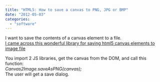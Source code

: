 ```yaml
---
title: "HTML5: How to save a canvas to PNG, JPG or BMP"
date: "2012-05-03"
categories: 
  - "software"
---
```


I want to save the contents of a canvas element to a file.  
[I came across this wonderful library for saving html5 canvas elements to image file](http://www.nihilogic.dk/labs/canvas2image/)  
  
You import 2 JS libraries, get the canvas from the DOM, and call this function:  
_Canvas2Image.saveAsPNG(canvas);_   
The user will get a save dialog.
